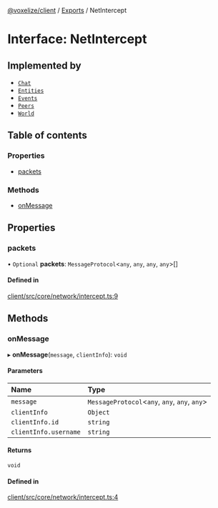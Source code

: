 [@voxelize/client](../README.md) / [Exports](../modules.md) / NetIntercept

# Interface: NetIntercept

## Implemented by

- [`Chat`](../classes/Chat.md)
- [`Entities`](../classes/Entities.md)
- [`Events`](../classes/Events.md)
- [`Peers`](../classes/Peers.md)
- [`World`](../classes/World.md)

## Table of contents

### Properties

- [packets](NetIntercept.md#packets)

### Methods

- [onMessage](NetIntercept.md#onmessage)

## Properties

### packets

• `Optional` **packets**: `MessageProtocol`<`any`, `any`, `any`, `any`\>[]

#### Defined in

[client/src/core/network/intercept.ts:9](https://github.com/shaoruu/voxelize/blob/63b1cce/client/src/core/network/intercept.ts#L9)

## Methods

### onMessage

▸ **onMessage**(`message`, `clientInfo`): `void`

#### Parameters

| Name | Type |
| :------ | :------ |
| `message` | `MessageProtocol`<`any`, `any`, `any`, `any`\> |
| `clientInfo` | `Object` |
| `clientInfo.id` | `string` |
| `clientInfo.username` | `string` |

#### Returns

`void`

#### Defined in

[client/src/core/network/intercept.ts:4](https://github.com/shaoruu/voxelize/blob/63b1cce/client/src/core/network/intercept.ts#L4)
